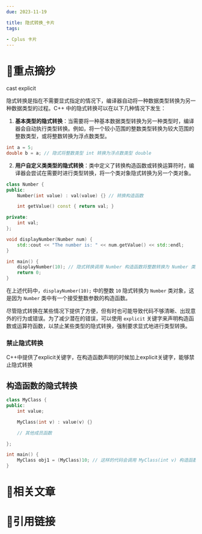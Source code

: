 ```yaml
---
due: 2023-11-19 

title: 隐式转换_卡片
tags:
 
- Cplus 卡片
---
```

# 🍎重点摘抄
cast explicit

隐式转换是指在不需要显式指定的情况下，编译器自动将一种数据类型转换为另一种数据类型的过程。C++ 中的隐式转换可以在以下几种情况下发生：

1. **基本类型的隐式转换**：当需要将一种基本数据类型转换为另一种类型时，编译器会自动执行类型转换。例如，将一个较小范围的整数类型转换为较大范围的整数类型，或将整数转换为浮点数类型。

```cpp
int a = 5;
double b = a; // 隐式将整数类型 int 转换为浮点数类型 double
```

2. **用户自定义类类型的隐式转换**：类中定义了转换构造函数或转换运算符时，编译器会尝试在需要时进行类型转换，将一个类对象隐式转换为另一个类对象。

```cpp
class Number {
public:
    Number(int value) : val(value) {} // 转换构造函数

    int getValue() const { return val; }

private:
    int val;
};

void displayNumber(Number num) {
    std::cout << "The number is: " << num.getValue() << std::endl;
}

int main() {
    displayNumber(10); // 隐式转换调用 Number 构造函数将整数转换为 Number 类对象
    return 0;
}
```

在上述代码中，`displayNumber(10);` 中的整数 `10` 隐式转换为 `Number` 类对象，这是因为 `Number` 类中有一个接受整数参数的构造函数。

尽管隐式转换在某些情况下提供了方便，但有时也可能导致代码不够清晰、出现意外的行为或错误。为了减少潜在的错误，可以使用 `explicit` 关键字来声明构造函数或运算符函数，以禁止某些类型的隐式转换，强制要求显式地进行类型转换。
### 禁止隐式转换
C++中提供了explicit关键字，在构造函数声明的时候加上explicit关键字，能够禁止隐式转换

## 构造函数的隐式转换
```cpp
class MyClass {
public:
    int value;

    MyClass(int v) : value(v) {}

    // 其他成员函数

};

int main() {
    MyClass obj1 = (MyClass)10; // 这样的代码会调用 MyClass(int v) 构造函数，将 value 成员赋值为 10
}

```

# 📒相关文章




# 🍏引用链接

